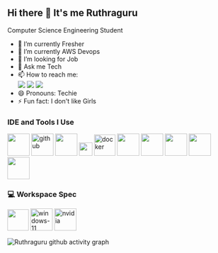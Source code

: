 ## Hi there 👋 It's me Ruthraguru

Computer Science Engineering Student

- 🔭 I’m currently Fresher
- 🌱 I’m currently AWS Devops 
- 🤔 I’m looking for Job
- 💬 Ask me Tech
- 📫 How to reach me:
  <br/>[<img src="https://static.naukimg.com/s/0/0/i/ni-hamburger/nc_new_logo.svg" />](https://www.naukri.com/mnjuser/profile?id=&altresid)
  [<img src="https://camo.githubusercontent.com/8c0692475a5bfc1d9e7361074bdb648e567cae7b5b40ffd32adae31180b0d7b6/68747470733a2f2f696d672e736869656c64732e696f2f62616467652f4c696e6b6564496e2d3030373742353f7374796c653d666f722d7468652d6261646765266c6f676f3d6c696e6b6564696e266c6f676f436f6c6f723d7768697465" />](https://www.linkedin.com/in/ruthraguru-b-2808ba25b/)
  [<img src="https://img.shields.io/badge/Gmail-D14836?style=for-the-badge&logo=gmail&logoColor=white" />](ruthraguru02@gmail.com)
- 😄 Pronouns: Techie
- ⚡ Fun fact: I don't like Girls

### IDE and Tools I Use
<img height="50" width="50" src="https://img.icons8.com/color/48/000000/visual-studio-code-2019.png"/> <img width="50" height="50" src="https://img.icons8.com/ios-filled/50/github.png" alt="github"/> <img height="50" width="50" src="https://img.icons8.com/color/50/000000/git.png"/> <img height="30" src="https://docs.aws.amazon.com/assets/r/images/aws_logo_dark.png"/> <img width="48" height="48" src="https://img.icons8.com/color/48/docker.png" alt="docker"/> <img height="50" width="50" src="https://speedmedia.jfrog.com/08612fe1-9391-4cf3-ac1a-6dd49c36b276/media.jfrog.com/wp-content/uploads/2021/12/29113553/jfrog-logo-2022.svg"/> <img height="50" width="50" src="https://www.eclipse.org/eclipse.org-common/themes/solstice/public/images/logo/eclipse-foundation-grey-orange.svg"/>
<img height="50" width="50" src="http://localhost:8080/static/a0ade750/images/svgs/logo.svg"/> <img height="50" width="50" src=""/> <img height="50" width="50" src=""/> 
 
### 💻 Workspace Spec
<img  height="48" src="https://p4-ofp.static.pub/fes/cms/2022/11/14/h82es5y402b4rh1089sf86ay7n9sdl721044.png"/> <img width="50" height="50" src="https://img.icons8.com/color/48/windows-11.png" alt="windows-11"/>
<img width="50" height="50" src="https://img.icons8.com/fluency/48/nvidia.png" alt="nvidia"/>

![Ruthraguru github activity graph](https://github-readme-activity-graph.vercel.app/graph?username=Ruthraguru&bg_color=000000&color=ffffff&line=21b53a&point=ffffff&area=true&hide_border=true)


